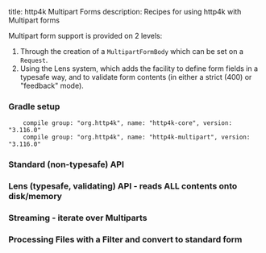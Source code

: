 title: http4k Multipart Forms
description: Recipes for using http4k with Multipart forms

Multipart form support is provided on 2 levels:

1. Through the creation of a `MultipartFormBody` which can be set on a `Request`.
1. Using the Lens system, which adds the facility to define form fields in a typesafe way, and to validate form contents (in either a strict (400) or "feedback" mode).

### Gradle setup
```
    compile group: "org.http4k", name: "http4k-core", version: "3.116.0"
    compile group: "org.http4k", name: "http4k-multipart", version: "3.116.0"
```

### Standard (non-typesafe) API [<img class="octocat"/>](https://github.com/http4k/http4k/blob/master/src/docs/cookbook/multipart_forms/example_standard.kt)
<script src="https://gist-it.appspot.com/https://github.com/http4k/http4k/blob/master/src/docs/cookbook/multipart_forms/example_standard.kt"></script>

### Lens (typesafe, validating) API - reads ALL contents onto disk/memory [<img class="octocat"/>](https://github.com/http4k/http4k/blob/master/src/docs/cookbook/multipart_forms/example_lens.kt)
<script src="https://gist-it.appspot.com/https://github.com/http4k/http4k/blob/master/src/docs/cookbook/multipart_forms/example_lens.kt"></script>

### Streaming - iterate over Multiparts [<img class="octocat"/>](https://github.com/http4k/http4k/blob/master/src/docs/cookbook/multipart_forms/example_streaming.kt)
<script src="https://gist-it.appspot.com/https://github.com/http4k/http4k/blob/master/src/docs/cookbook/multipart_forms/example_streaming.kt"></script>

### Processing Files with a Filter and convert to standard form [<img class="octocat"/>](https://github.com/http4k/http4k/blob/master/src/docs/cookbook/multipart_forms/example_processing.kt)
<script src="https://gist-it.appspot.com/https://github.com/http4k/http4k/blob/master/src/docs/cookbook/multipart_forms/example_processing.kt"></script>
